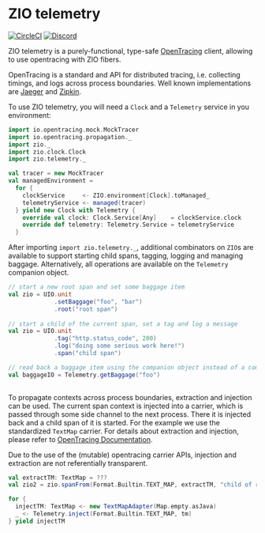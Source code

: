 # ZIO telemetry

[![CircleCI][badge-ci]][link-ci]
[![Discord][badge-discord]][link-discord]

ZIO telemetry is a purely-functional, type-safe [OpenTracing][link-otr] client,
allowing to use opentracing with ZIO fibers.

OpenTracing is a standard and API for distributed tracing, i.e. collecting timings,
and logs across process boundaries. Well known implementations are [Jaeger][jaeger]
and [Zipkin][zipkin].

To use ZIO telemetry, you will need a `Clock` and a `Telemetry` service in you
environment:

```scala
import io.opentracing.mock.MockTracer
import io.opentracing.propagation._
import zio._
import zio.clock.Clock
import zio.telemetry._

val tracer = new MockTracer
val managedEnvironment = 
  for {
    clockService     <- ZIO.environment[Clock].toManaged_
    telemetryService <- managed(tracer)
  } yield new Clock with Telemetry {
    override val clock: Clock.Service[Any]    = clockService.clock
    override def telemetry: Telemetry.Service = telemetryService
  }
```

After importing `import zio.telemetry._`, additional combinators on `ZIO`s are
available to support starting child spans, tagging, logging and managing baggage.
Alternatively, all operations are available on the `Telemetry` companion object. 

```scala
// start a new root span and set some baggage item
val zio = UIO.unit
             .setBaggage("foo", "bar")
             .root("root span")
          
// start a child of the current span, set a tag and log a message
val zio = UIO.unit
             .tag("http.status_code", 200)
             .log("doing some serious work here!")
             .span("child span")

// read back a baggage item using the companion object instead of a combinator
val baggageIO = Telemetry.getBaggage("foo")
                          
```

To propagate contexts across process boundaries, extraction and injection can be
used. The current span context is injected into a carrier, which is passed
through some side channel to the next process. There it is injected back and a
child span of it is started. For the example we use the standardized `TextMap`
carrier. For details about extraction and injection, please refer to 
[OpenTracing Documentation][otr-inject-extract]. 

Due to the use of the (mutable) opentracing carrier APIs, injection and extraction
are not referentially transparent.

```scala
val extractTM: TextMap = ???
val zio2 = zio.spanFrom(Format.Builtin.TEXT_MAP, extractTM, "child of remote span")
```

```scala
for {
  injectTM: TextMap <- new TextMapAdapter(Map.empty.asJava)
  _ <- Telemetry.inject(Format.Builtin.TEXT_MAP, tm)
} yield injectTM
```

[badge-ci]: https://circleci.com/gh/zio/zio-telemetry/tree/master.svg?style=svg
[badge-discord]: https://img.shields.io/discord/629491597070827530?logo=discord 
[link-ci]: https://circleci.com/gh/zio/zio-telemetry/tree/master
[link-discord]: https://discord.gg/2ccFBr4
[link-ot]: https://opentelemetry.io/
[link-otr]: https://opentracing.io/
[otr-inject-extract]: https://opentracing.io/docs/overview/inject-extract/
[jaeger]: https://www.jaegertracing.io
[zipkin]: https://www.zipkin.io
